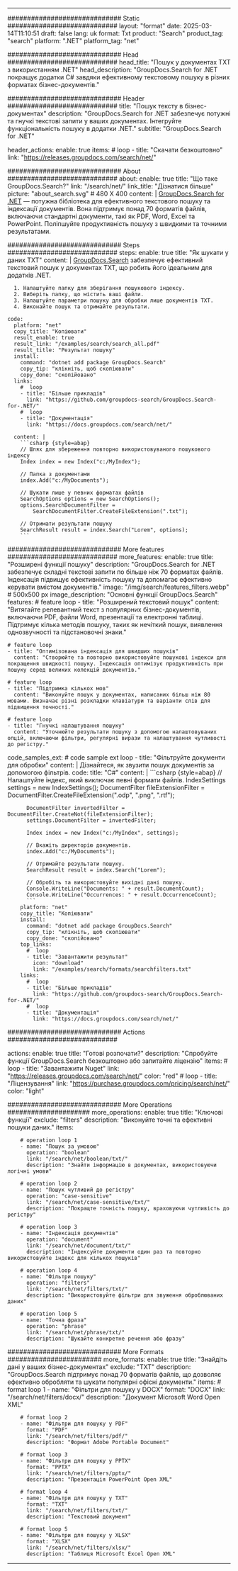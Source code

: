 
---
############################# Static ############################
layout: "format"
date:  2025-03-14T11:10:51
draft: false
lang: uk
format: Txt
product: "Search"
product_tag: "search"
platform: ".NET"
platform_tag: "net"

############################# Head ############################
head_title: "Пошук у документах TXT з використанням .NET"
head_description: "GroupDocs.Search for .NET покращує додатки C# завдяки ефективному текстовому пошуку в різних форматах бізнес-документів."

############################# Header ############################
title: "Пошук тексту в бізнес-документах" 
description: "GroupDocs.Search for .NET забезпечує потужні та гнучкі текстові запити у ваших документах. Інтегруйте функціональність пошуку в додатки .NET."
subtitle: "GroupDocs.Search for .NET" 

header_actions:
  enable: true
  items:
    #  loop
    - title: "Скачати безкоштовно"
      link: "https://releases.groupdocs.com/search/net/"
      
############################# About ############################
about:
    enable: true
    title: "Що таке GroupDocs.Search?"
    link: "/search/net/"
    link_title: "Дізнатися більше"
    picture: "about_search.svg" # 480 X 400
    content: |
       [GroupDocs.Search for .NET](/search/net/) — потужна бібліотека для ефективного текстового пошуку та індексації документів. Вона підтримує понад 70 форматів файлів, включаючи стандартні документи, такі як PDF, Word, Excel та PowerPoint. Поліпшуйте продуктивність пошуку з швидкими та точними результатами.

############################# Steps ############################
steps:
    enable: true
    title: "Як шукати у даних TXT"
    content: |
      [GroupDocs.Search](/search/net/) забезпечує ефективний текстовий пошук у документах TXT, що робить його ідеальним для додатків .NET.
      
      1. Налаштуйте папку для зберігання пошукового індексу.
      2. Виберіть папку, що містить ваші файли.
      3. Налаштуйте параметри пошуку для обробки лише документів TXT.
      4. Виконайте пошук та отримайте результати.
   
    code:
      platform: "net"
      copy_title: "Копіювати"
      result_enable: true
      result_link: "/examples/search/search_all.pdf"
      result_title: "Результат пошуку"
      install:
        command: "dotnet add package GroupDocs.Search"
        copy_tip: "клікніть, щоб скопіювати"
        copy_done: "скопійовано"
      links:
        #  loop
        - title: "Більше прикладів"
          link: "https://github.com/groupdocs-search/GroupDocs.Search-for-.NET/"
        #  loop
        - title: "Документація"
          link: "https://docs.groupdocs.com/search/net/"
          
      content: |
        ```csharp {style=abap}
        // Шлях для збереження повторно використовуваного пошукового індексу
        Index index = new Index("c:/MyIndex");

        // Папка з документами
        index.Add("c:/MyDocuments");

        // Шукати лише у певних форматах файлів
        SearchOptions options = new SearchOptions();
        options.SearchDocumentFilter = 
            SearchDocumentFilter.CreateFileExtension(".txt");

        // Отримати результати пошуку
        SearchResult result = index.Search("Lorem", options);
        ```            

############################# More features ############################
more_features:
  enable: true
  title: "Розширені функції пошуку"
  description: "GroupDocs.Search for .NET забезпечує складні текстові запити по більше ніж 70 форматах файлів. Індексація підвищує ефективність пошуку та допомагає ефективно керувати вмістом документів."
  image: "/img/search/features_filters.webp" # 500x500 px
  image_description: "Основні функції GroupDocs.Search"
  features:
    # feature loop
    - title: "Розширений текстовий пошук"
      content: "Витягайте релевантний текст з популярних бізнес-документів, включаючи PDF, файли Word, презентації та електронні таблиці. Підтримує кілька методів пошуку, таких як нечіткий пошук, виявлення однозвучності та підстановочні знаки."

    # feature loop
    - title: "Оптимізована індексація для швидших пошуків"
      content: "Створюйте та повторно використовуйте пошукові індекси для покращення швидкості пошуку. Індексація оптимізує продуктивність при пошуку серед великих колекцій документів."

    # feature loop
    - title: "Підтримка кількох мов"
      content: "Виконуйте пошук у документах, написаних більш ніж 80 мовами. Визначає різні розкладки клавіатури та варіанти слів для підвищення точності."

    # feature loop
    - title: "Гнучкі налаштування пошуку"
      content: "Уточнюйте результати пошуку з допомогою налаштовуваних опцій, включаючи фільтри, регулярні вирази та налаштування чутливості до регістру."
      
  code_samples_ext:
    # code sample ext loop
    - title: "Фільтруйте документи для обробки"
      content: |
        Дізнайтеся, як звузити пошук документів за допомогою фільтрів.
      code:
        title: "C#"
        content: |
          ```csharp {style=abap}
          // Налаштуйте індекс, який виключає певні формати файлів.
          IndexSettings settings = new IndexSettings();
          DocumentFilter fileExtensionFilter = 
            DocumentFilter.CreateFileExtension(".odp", ".png", ".rtf");

          DocumentFilter invertedFilter = DocumentFilter.CreateNot(fileExtensionFilter);
          settings.DocumentFilter = invertedFilter;

          Index index = new Index("c:/MyIndex", settings);
              
          // Вкажіть директорію документів.
          index.Add("c:/MyDocuments");

          // Отримайте результати пошуку.
          SearchResult result = index.Search("Lorem");
          
          // Обробіть та використовуйте вихідні дані пошуку.
          Console.WriteLine("Documents: " + result.DocumentCount);
          Console.WriteLine("Occurrences: " + result.OccurrenceCount);
          ```
        platform: "net"
        copy_title: "Копіювати"
        install:
          command: "dotnet add package GroupDocs.Search"
          copy_tip: "клікніть, щоб скопіювати"
          copy_done: "скопійовано"
        top_links:
          #  loop
          - title: "Завантажити результат"
            icon: "download"
            link: "/examples/search/formats/searchfilters.txt"
        links:
          #  loop
          - title: "Більше прикладів"
            link: "https://github.com/groupdocs-search/GroupDocs.Search-for-.NET/"
          #  loop
          - title: "Документація"
            link: "https://docs.groupdocs.com/search/net/"
            

            


############################# Actions ############################

actions:
  enable: true
  title: "Готові розпочати?"
  description: "Спробуйте функції GroupDocs.Search безкоштовно або запитайте ліцензію"
  items:
    #  loop
    - title: "Завантажити Nuget"
      link: "https://releases.groupdocs.com/search/net/"
      color: "red"
        #  loop
    - title: "Ліцензування"
      link: "https://purchase.groupdocs.com/pricing/search/net/"
      color: "light"


############################# More Operations #####################
more_operations:
    enable: true
    title: "Ключові функції"
    exclude: "filters"
    description: "Виконуйте точні та ефективні пошуки даних."
    items: 
          
        # operation loop 1
        - name: "Пошук за умовою"
          operation: "boolean"
          link: "/search/net/boolean/txt/"
          description: "Знайти інформацію в документах, використовуючи логічні умови"

        # operation loop 2
        - name: "Пошук чутливий до регістру"
          operation: "case-sensitive"
          link: "/search/net/case-sensitive/txt/"
          description: "Покращте точність пошуку, враховуючи чутливість до регістру"

        # operation loop 3
        - name: "Індексація документів"
          operation: "document"
          link: "/search/net/document/txt/"
          description: "Індексуйте документи один раз та повторно використовуйте індекс для кількох пошуків"

        # operation loop 4
        - name: "Фільтри пошуку"
          operation: "filters"
          link: "/search/net/filters/txt/"
          description: "Використовуйте фільтри для звуження оброблюваних даних"

        # operation loop 5
        - name: "Точна фраза"
          operation: "phrase"
          link: "/search/net/phrase/txt/"
          description: "Шукайте конкретне речення або фразу"
          
        
          
############################# More Formats ########################
more_formats:
    enable: true
    title: "Знайдіть дані у ваших бізнес-документах"
    exclude: "TXT"
    description: "GroupDocs.Search підтримує понад 70 форматів файлів, що дозволяє ефективно обробляти та шукати популярні офісні документи."
    items: 
        # format loop 1
        - name: "Фільтри для пошуку у DOCX"
          format: "DOCX"
          link: "/search/net/filters/docx/"
          description: "Документ Microsoft Word Open XML"
          
        # format loop 2
        - name: "Фільтри для пошуку у PDF"
          format: "PDF"
          link: "/search/net/filters/pdf/"
          description: "Формат Adobe Portable Document"
          
        # format loop 3
        - name: "Фільтри для пошуку у PPTX"
          format: "PPTX"
          link: "/search/net/filters/pptx/"
          description: "Презентація PowerPoint Open XML"

        # format loop 4
        - name: "Фільтри для пошуку у TXT"
          format: "TXT"
          link: "/search/net/filters/txt/"
          description: "Текстовий документ"
          
        # format loop 5
        - name: "Фільтри для пошуку у XLSX"
          format: "XLSX"
          link: "/search/net/filters/xlsx/"
          description: "Таблиця Microsoft Excel Open XML"
  

---